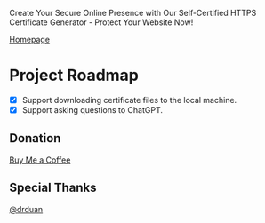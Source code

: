 Create Your Secure Online Presence with Our Self-Certified HTTPS Certificate Generator - Protect Your Website Now!

[Homepage](https://selfcertificationhub.github.io/selfcertificationhub/)

# Project Roadmap
- [x] Support downloading certificate files to the local machine.
- [x] Support asking questions to ChatGPT.

## Donation

[Buy Me a Coffee](https://www.buymeacoffee.com/selfcertificationhub)

## Special Thanks
[@drduan](https://github.com/drduan)
